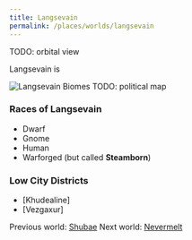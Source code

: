 ```yaml
---
title: Langsevain
permalink: /places/worlds/langsevain
---
```

TODO: orbital view

Langsevain is

![Langsevain Biomes](assets/img/langsevain-biomes.gif)
TODO: political map

### Races of Langsevain
- Dwarf
- Gnome
- Human
- Warforged (but called **Steamborn**)

### Low City Districts
- [Khudealine]
- [Vezgaxur]

Previous world: [Shubae](places/worlds/Shubae)
Next world: [Nevermelt](places/worlds/Nevermelt)